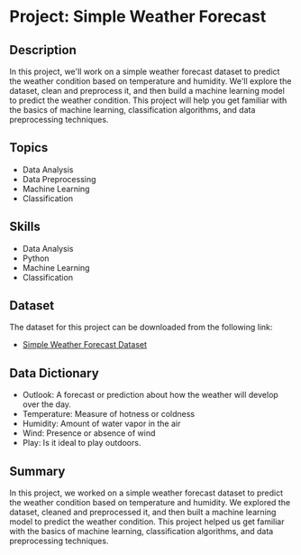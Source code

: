 # **Project: Simple Weather Forecast**

## **Description**

In this project, we'll work on a simple weather forecast dataset to predict the weather condition based on temperature and humidity. We'll explore the dataset, clean and preprocess it, and then build a machine learning model to predict the weather condition. This project will help you get familiar with the basics of machine learning, classification algorithms, and data preprocessing techniques.

## **Topics**

- Data Analysis
- Data Preprocessing
- Machine Learning
- Classification

## **Skills**

- Data Analysis
- Python
- Machine Learning
- Classification

## **Dataset**

The dataset for this project can be downloaded from the following link:

- [Simple Weather Forecast Dataset](https://www.kaggle.com/datasets/dheemanthbhat/simple-weather-forecast)

## Data Dictionary

- Outlook: A forecast or prediction about how the weather will develop over the day.
- Temperature: Measure of hotness or coldness
- Humidity: Amount of water vapor in the air
- Wind: Presence or absence of wind
- Play: Is it ideal to play outdoors.

## Summary

In this project, we worked on a simple weather forecast dataset to predict the weather condition based on temperature and humidity. We explored the dataset, cleaned and preprocessed it, and then built a machine learning model to predict the weather condition. This project helped us get familiar with the basics of machine learning, classification algorithms, and data preprocessing techniques.
